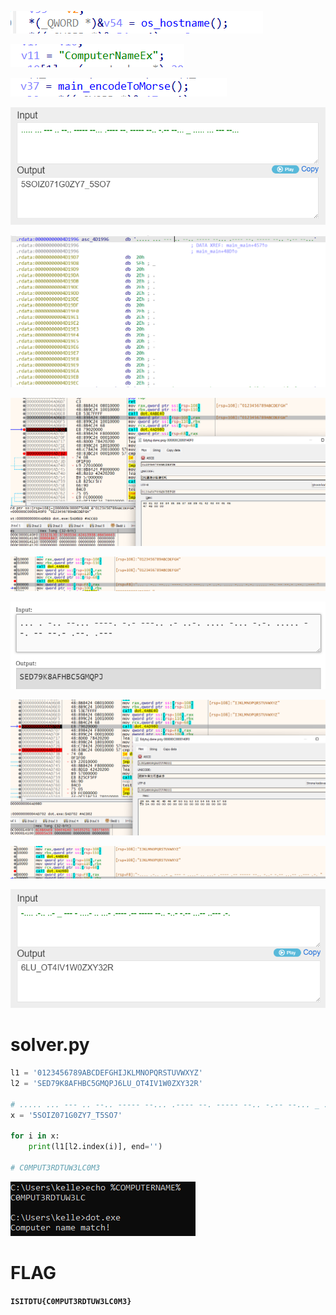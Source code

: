 
![](./1.png)

![](./2.png)

![](./3.png)

![](./12.png)

![](./4.png)

![](./5.png)

![](./6.png)

![](./7.png)

![](./8.png)

![](./9.png)

![](./10.png)

# solver.py

```py
l1 = '0123456789ABCDEFGHIJKLMNOPQRSTUVWXYZ'
l2 = 'SED79K8AFHBC5GMQPJ6LU_OT4IV1W0ZXY32R'

# ..... ... --- .. --.. ----- --... .---- --. ----- --.. -.-- --... _ ..... ... --- --...
x = '5SOIZ071G0ZY7_T5SO7'

for i in x:
    print(l1[l2.index(i)], end='')

# C0MPUT3RDTUW3LC0M3
```

![](./11.png)


# FLAG

**`ISITDTU{C0MPUT3RDTUW3LC0M3}`**




